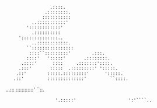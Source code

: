                      .::::.
                   .::::::::.
                  :::::::::::  
              ..:::::::::::'
            '::::::::::::'
              .::::::::::
         '::::::::::::::..
              ..::::::::::::.
            ``::::::::::::::::
             ::::``:::::::::'        .:::.
            ::::'   ':::::'       .::::::::.
          .::::'      ::::     .:::::::'::::.
         .:::'       :::::  .:::::::::' ':::::.
        .::'        :::::.:::::::::'      ':::::.
       .::'         ::::::::::::::'         ``::::.
   ...:::           ::::::::::::'              ``::.
  ```` ':.          ':::::::::'                  ::::..
                     '.:::::'                    ':'````..